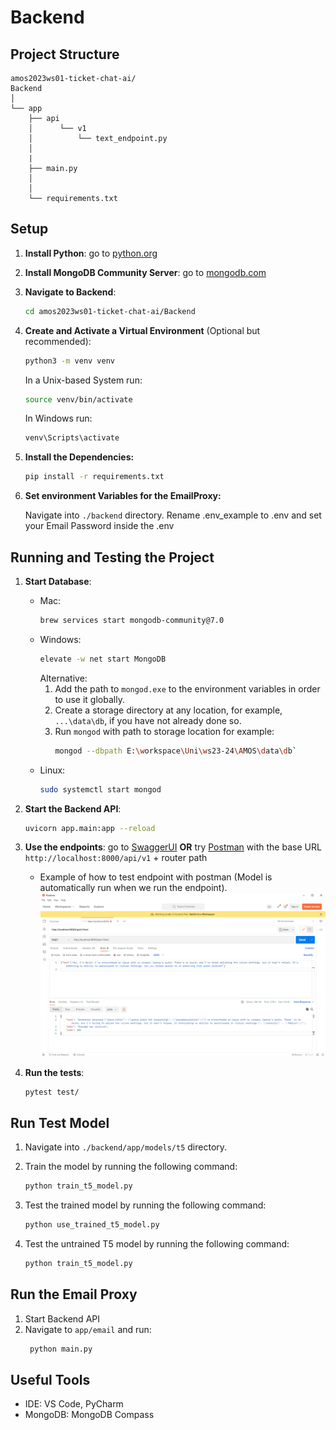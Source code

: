 # Backend

## Project Structure

    amos2023ws01-ticket-chat-ai/
    Backend
    │
    └── app
        ├── api                     
        │      └── v1
        │          └── text_endpoint.py
        │
        |
        ├── main.py
        │
        │
        └── requirements.txt

## Setup

1. **Install Python**: go to [python.org](https://wiki.python.org/moin/BeginnersGuide/Download)

2. **Install MongoDB Community Server**: go
   to [mongodb.com](https://www.mongodb.com/docs/manual/administration/install-community/)

3. **Navigate to Backend**:

    ```bash
    cd amos2023ws01-ticket-chat-ai/Backend
    ```

4. **Create and Activate a Virtual Environment** (Optional but recommended):

    ```bash
    python3 -m venv venv
    ```
   In a Unix-based System run:
    ```bash
    source venv/bin/activate
    ```
   In Windows run:
   ```bash
   venv\Scripts\activate
   ```

5. **Install the Dependencies:**

    ```bash
    pip install -r requirements.txt
    ```

4. **Set environment Variables for the EmailProxy:**

   Navigate into `./backend` directory. Rename .env_example to .env and set your Email Password inside the .env

## Running and Testing the Project

1. **Start Database**:
    - Mac:
       ```bash
       brew services start mongodb-community@7.0
       ```
    - Windows:
      ```bash
      elevate -w net start MongoDB
      ```
      Alternative:
      1. Add the path to `mongod.exe` to the environment variables in order to use it globally.
      2. Create a storage directory at any location, for example, `...\data\db`, if you have not already done so.
      3. Run `mongod` with path to storage location for example:
         ```bash
         mongod --dbpath E:\workspace\Uni\ws23-24\AMOS\data\db`
         ```
    - Linux:
      ```bash
      sudo systemctl start mongod
      ```

2. **Start the Backend API**:

    ```bash
    uvicorn app.main:app --reload
    ```

3. **Use the endpoints**: go to [SwaggerUI](http://localhost:8000/docs) **OR**
   try [Postman](https://www.postman.com/downloads/) with the base URL `http://localhost:8000/api/v1` + router path

    - Example of how to test endpoint with postman (Model is automatically run when we run the endpoint).
      ![Example of how to test endpoint with postman](images/endpoint_example.png)
4. **Run the tests**:

    ```bash
    pytest test/
    ```

## Run Test Model

1. Navigate into `./backend/app/models/t5` directory.

2. Train the model by running the following command:

   ```bash
   python train_t5_model.py
   ```

3. Test the trained model by running the following command:

   ```bash
   python use_trained_t5_model.py
   ```

4. Test the untrained T5 model by running the following command:

   ```bash
   python train_t5_model.py
   ```

## Run the Email Proxy

1. Start Backend API
2. Navigate to `app/email` and run:
   ```bash
    python main.py
   ```

## Useful Tools

- IDE: VS Code, PyCharm
- MongoDB: MongoDB Compass
